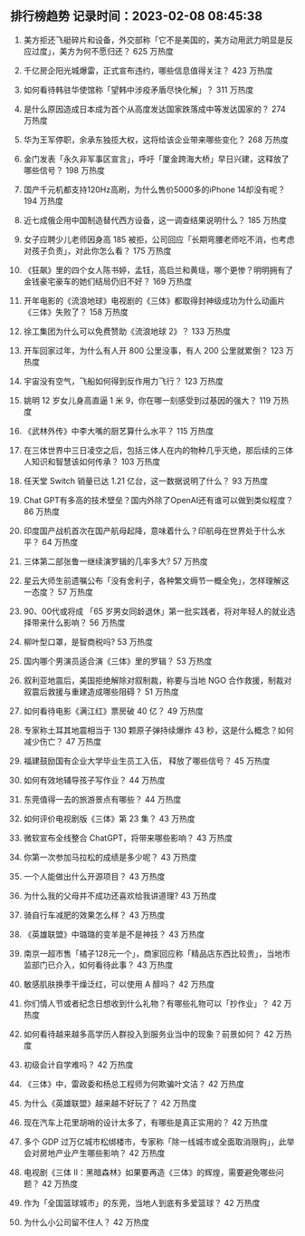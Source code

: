 
## 排行榜趋势 记录时间：2023-02-08 08:45:38
  
  1. 美方拒还飞艇碎片和设备，外交部称「它不是美国的，美方动用武力明显是反应过度」，美方为何不愿归还？ 625 万热度
    
  2. 千亿房企阳光城爆雷，正式宣布违约，哪些信息值得关注？ 423 万热度
    
  3. 如何看待韩驻华使馆称「望韩中涉疫矛盾尽快化解」？ 311 万热度
    
  4. 是什么原因造成日本成为首个从高度发达国家跌落成中等发达国家的？ 274 万热度
    
  5. 华为王军停职，余承东独揽大权，这将给该企业带来哪些变化？ 268 万热度
    
  6. 金门发表「永久非军事区宣言」，呼吁「厦金跨海大桥」早日兴建，这释放了哪些信号？ 198 万热度
    
  7. 国产千元机都支持120Hz高刷，为什么售价5000多的iPhone 14却没有呢？ 194 万热度
    
  8. 近七成俄企用中国制造替代西方设备，这一调查结果说明什么？ 185 万热度
    
  9. 女子应聘少儿老师因身高 185 被拒，公司回应「长期弯腰老师吃不消，也考虑对孩子负责」，对此你怎么看？ 175 万热度
    
  10. 《狂飙》里的四个女人陈书婷，孟钰，高启兰和黄瑶，哪个更惨？明明拥有了金钱豪宅豪车的她们结局仍旧不好？ 169 万热度
    
  11. 开年电影的《流浪地球》电视剧的《三体》都取得封神级成功为什么动画片《三体》失败了？ 158 万热度
    
  12. 徐工集团为什么可以免费赞助《流浪地球 2》？ 133 万热度
    
  13. 开车回家过年，为什么有人开 800 公里没事，有人 200 公里就累倒？ 123 万热度
    
  14. 宇宙没有空气，飞船如何得到反作用力飞行？ 123 万热度
    
  15. 姚明 12 岁女儿身高直逼 1 米 9，你在哪一刻感受到过基因的强大？ 119 万热度
    
  16. 《武林外传》中李大嘴的厨艺算什么水平？ 115 万热度
    
  17. 在三体世界中三日凌空之后，包括三体人在内的物种几乎灭绝，那后续的三体人知识和智慧该如何传承？ 103 万热度
    
  18. 任天堂 Switch 销量已达 1.21 亿台，这一数据说明了什么？ 93 万热度
    
  19. Chat GPT有多高的技术壁垒？国内外除了OpenAI还有谁可以做到类似程度？ 86 万热度
    
  20. 印度国产战机首次在国产航母起降，意味着什么？印航母在世界处于什么水平？ 64 万热度
    
  21. 三体第二部张鲁一继续演罗辑的几率多大? 57 万热度
    
  22. 星云大师生前遗嘱公布「没有舍利子，各种繁文缛节一概全免」，怎样理解这一态度？ 57 万热度
    
  23. 90、00代或将成 「65 岁男女同龄退休」第一批实践者，将对年轻人的就业选择带来什么影响？ 56 万热度
    
  24. 柳叶型口罩，是智商税吗? 53 万热度
    
  25. 国内哪个男演员适合演《三体》里的罗辑？ 53 万热度
    
  26. 叙利亚地震后，美国拒绝解除对叙制裁，称要与当地 NGO 合作救援，制裁对叙震后救援与重建造成哪些阻碍？ 51 万热度
    
  27. 如何看待电影《满江红》票房破 40 亿？ 49 万热度
    
  28. 专家称土耳其地震相当于 130 颗原子弹持续爆炸 43 秒，这是什么概念？如何减少伤亡？ 47 万热度
    
  29. 福建鼓励国有企业大学毕业生员工入伍， 释放了哪些信号？ 45 万热度
    
  30. 如何有效地辅导孩子写作业？ 44 万热度
    
  31. 东莞值得一去的旅游景点有哪些？ 44 万热度
    
  32. 如何评价电视剧版《三体》第 23 集？ 43 万热度
    
  33. 微软宣布全线整合 ChatGPT，将带来哪些影响？ 43 万热度
    
  34. 你第一次参加马拉松的成绩是多少呢？ 43 万热度
    
  35. 一个人能做出什么开源项目？ 43 万热度
    
  36. 为什么我的父母并不成功还喜欢给我讲道理? 43 万热度
    
  37. 骑自行车减肥的效果怎么样？ 43 万热度
    
  38. 《英雄联盟》中璐璐的变羊是不是神技？ 43 万热度
    
  39. 南京一超市售「橘子128元一个」，商家回应称「精品店东西比较贵」，当地市监部门已介入，如何看待此事？ 43 万热度
    
  40. 敏感肌肤换季干燥泛红，可以使用 A 醇吗？ 42 万热度
    
  41. 你们情人节或者纪念日想收到什么礼物？有哪些礼物可以「抄作业」？ 42 万热度
    
  42. 如何看待越来越多高学历人群投入到服务业当中的现象？前景如何？ 42 万热度
    
  43. 初级会计自学难吗？ 42 万热度
    
  44. 《三体》中，雷政委和杨总工程师为何欺骗叶文洁？ 42 万热度
    
  45. 为什么《英雄联盟》越来越不好玩了？ 42 万热度
    
  46. 现在汽车上花里胡哨的设计太多了，有哪些是真正实用的？ 42 万热度
    
  47. 多个 GDP 过万亿城市松绑楼市，专家称「除一线城市或全面取消限购」，此举会对房地产业产生哪些影响？ 42 万热度
    
  48. 电视剧《三体 II：黑暗森林》如果要再造《三体》的辉煌，需要避免哪些问题？ 42 万热度
    
  49. 作为「全国篮球城市」的东莞，当地人到底有多爱篮球？ 42 万热度
    
  50. 为什么小公司留不住人？ 42 万热度
    